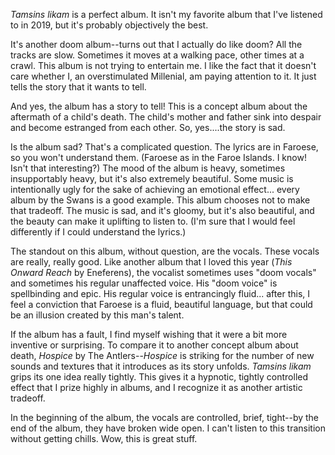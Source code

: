 *Tamsins likam* is a perfect album. It isn't my favorite album that I've listened to in 2019, but it's probably
objectively the best.

It's another doom album--turns out that I actually do like doom? All the tracks are slow. Sometimes it moves at a
walking pace, other times at a crawl. This album is not trying to entertain me. I like the fact that it doesn't care
whether I, an overstimulated Millenial, am paying attention to it. It just tells the story that
it wants to tell.

And yes, the album has a story to tell! This is a concept album about the aftermath of a child's death.
The child's mother and father sink into despair and become estranged from each other. So, yes....the story is sad.

Is the album sad? That's a complicated question. The lyrics are in Faroese, so you won't understand them. (Faroese as in
the Faroe Islands. I know! Isn't that interesting?) The mood of the album is heavy, sometimes insupportably heavy,
but it's also extremely beautiful. Some music is intentionally ugly for the sake of achieving an emotional effect...
every album by the Swans is a good example. This album chooses not to make that tradeoff. The music is sad,
and it's gloomy, but it's also beautiful, and the beauty can make it uplifting to listen to.
(I'm sure that I would feel differently if I could understand the lyrics.)

The standout on this album, without question, are the vocals. These vocals are really, really good. Like another album
that I loved this year (*This Onward Reach* by Eneferens), the vocalist sometimes uses "doom vocals" and sometimes 
his regular unaffected voice. His "doom voice" is spellbinding and epic. His regular voice is entrancingly fluid...
after this, I feel a conviction that Faroese is a fluid, beautiful language, but that could be an illusion created
by this man's talent.

If the album has a fault, I find myself wishing that it were a bit more inventive or surprising. To compare it to
another concept album about death, *Hospice* by The Antlers--*Hospice* is striking for the number of new sounds and
textures that it introduces as its story unfolds. *Tamsins likam* grips its one idea really tightly. This
gives it a hypnotic, tightly controlled effect that I prize highly in albums, and I recognize it as another artistic
tradeoff.

In the beginning of the album, the vocals are controlled, brief, tight--by the end of the album, they have broken wide
open. I can't listen to this transition without getting chills. Wow, this is great stuff.

